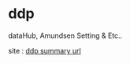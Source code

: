 # ddp

dataHub, Amundsen Setting & Etc..

site : [ddp summary url](https://skyeong-619-ellie.oopy.io/)
